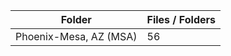 | Folder                 |   Files / Folders |
|------------------------|-------------------|
| Phoenix-Mesa, AZ (MSA) |                56 |
